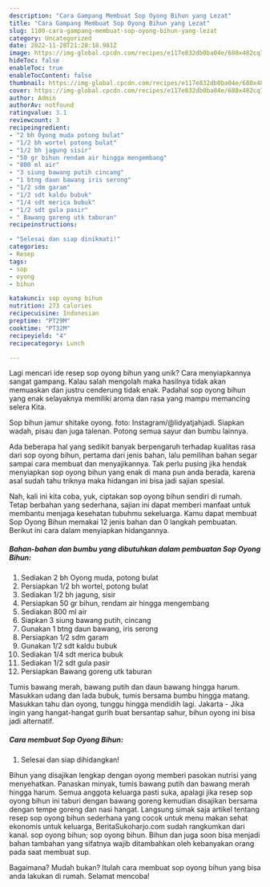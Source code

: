 ```yaml
---
description: "Cara Gampang Membuat Sop Oyong Bihun yang Lezat"
title: "Cara Gampang Membuat Sop Oyong Bihun yang Lezat"
slug: 1100-cara-gampang-membuat-sop-oyong-bihun-yang-lezat
category: Uncategorized
date: 2022-11-28T21:28:18.981Z
image: https://img-global.cpcdn.com/recipes/e117e832db0ba04e/680x482cq70/sop-oyong-bihun-foto-resep-utama.jpg
hideToc: false
enableToc: true
enableTocContent: false
thumbnail: https://img-global.cpcdn.com/recipes/e117e832db0ba04e/680x482cq70/sop-oyong-bihun-foto-resep-utama.jpg
cover: https://img-global.cpcdn.com/recipes/e117e832db0ba04e/680x482cq70/sop-oyong-bihun-foto-resep-utama.jpg
author: Admin
authorAv: notfound
ratingvalue: 3.1
reviewcount: 3
recipeingredient:
- "2 bh Oyong muda potong bulat"
- "1/2 bh wortel potong bulat"
- "1/2 bh jagung sisir"
- "50 gr bihun rendam air hingga mengembang"
- "800 ml air"
- "3 siung bawang putih cincang"
- "1 btng daun bawang iris serong"
- "1/2 sdm garam"
- "1/2 sdt kaldu bubuk"
- "1/4 sdt merica bubuk"
- "1/2 sdt gula pasir"
- " Bawang goreng utk taburan"
recipeinstructions:

- "Selesai dan siap dinikmati!"
categories:
- Resep
tags:
- sop
- oyong
- bihun

katakunci: sop oyong bihun 
nutrition: 273 calories
recipecuisine: Indonesian
preptime: "PT29M"
cooktime: "PT32M"
recipeyield: "4"
recipecategory: Lunch

---
```





Lagi mencari ide resep sop oyong bihun yang unik? Cara menyiapkannya sangat gampang. Kalau salah mengolah maka hasilnya tidak akan memuaskan dan justru cenderung tidak enak. Padahal sop oyong bihun yang enak selayaknya memiliki aroma dan rasa yang mampu memancing selera Kita.





Sop bihun jamur shitake oyong. foto: Instagram/@lidyatjahjadi. Siapkan wadah, pisau dan juga talenan. Potong semua sayur dan bumbu lainnya.

Ada beberapa hal yang sedikit banyak berpengaruh terhadap kualitas rasa dari sop oyong bihun, pertama dari jenis bahan, lalu pemilihan bahan segar sampai cara membuat dan menyajikannya. Tak perlu pusing jika hendak menyiapkan sop oyong bihun yang enak di mana pun anda berada, karena asal sudah tahu triknya maka hidangan ini bisa jadi sajian spesial.






Nah, kali ini kita coba, yuk, ciptakan sop oyong bihun sendiri di rumah. Tetap berbahan yang sederhana, sajian ini dapat memberi manfaat untuk membantu menjaga kesehatan tubuhmu sekeluarga. Kamu dapat membuat Sop Oyong Bihun memakai 12 jenis bahan dan 0 langkah pembuatan. Berikut ini cara dalam menyiapkan hidangannya.

<!--inarticleads1-->

##### Bahan-bahan dan bumbu yang dibutuhkan dalam pembuatan Sop Oyong Bihun:

1. Sediakan 2 bh Oyong muda, potong bulat
1. Persiapkan 1/2 bh wortel, potong bulat
1. Sediakan 1/2 bh jagung, sisir
1. Persiapkan 50 gr bihun, rendam air hingga mengembang
1. Sediakan 800 ml air
1. Siapkan 3 siung bawang putih, cincang
1. Gunakan 1 btng daun bawang, iris serong
1. Persiapkan 1/2 sdm garam
1. Gunakan 1/2 sdt kaldu bubuk
1. Sediakan 1/4 sdt merica bubuk
1. Sediakan 1/2 sdt gula pasir
1. Persiapkan  Bawang goreng utk taburan


Tumis bawang merah, bawang putih dan daun bawang hingga harum. Masukkan udang dan lada bubuk, tumis bersama bumbu hingga matang. Masukkan tahu dan oyong, tunggu hingga mendidih lagi. Jakarta - Jika ingin yang hangat-hangat gurih buat bersantap sahur, bihun oyong ini bisa jadi alternatif. 

<!--inarticleads2-->

##### Cara membuat Sop Oyong Bihun:


1. Selesai dan siap dihidangkan!

Bihun yang disajikan lengkap dengan oyong memberi pasokan nutrisi yang menyehatkan. Panaskan minyak, tumis bawang putih dan bawang merah hingga harum. Semua anggota keluarga pasti suka, apalagi jika resep sop oyong bihun ini taburi dengan bawang goreng kemudian disajikan bersama dengan tempe goreng dan nasi hangat. Langsung simak saja artikel tentang resep sop oyong bihun sederhana yang cocok untuk menu makan sehat ekonomis untuk keluarga, BeritaSukoharjo.com sudah rangkumkan dari kanal. sop oyong bihun; sop oyong bihun. Bihun dan juga soon bisa menjadi bahan tambahan yang sifatnya wajib ditambahkan oleh kebanyakan orang pada saat membuat sup. 

Bagaimana? Mudah bukan? Itulah cara membuat sop oyong bihun yang bisa anda lakukan di rumah. Selamat mencoba!
